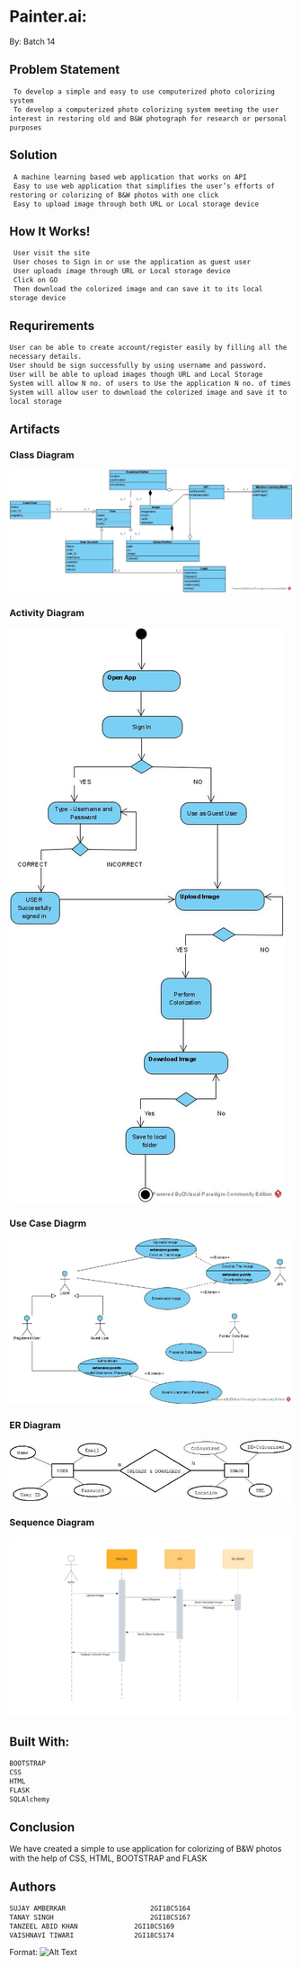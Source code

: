 # Painter.ai:
By: Batch 14

 ## Problem Statement 

     To develop a simple and easy to use computerized photo colorizing system
     To develop a computerized photo colorizing system meeting the user interest in restoring old and B&W photograph for research or personal purposes
  
 ## Solution 

     A machine learning based web application that works on API 
     Easy to use web application that simplifies the user’s efforts of restoring or colorizing of B&W photos with one click 
     Easy to upload image through both URL or Local storage device
  
 ## How It Works!
     User visit the site 
     User choses to Sign in or use the application as guest user 
     User uploads image through URL or Local storage device 
     Click on GO 
     Then download the colorized image and can save it to its local storage device 
     
     
 ## Requrirements 
 
    User can be able to create account/register easily by filling all the necessary details. 
    User should be sign successfully by using username and password.
    User will be able to upload images though URL and Local Storage 
    System will allow N no. of users to Use the application N no. of times 
    System will allow user to download the colorized image and save it to local storage 
           
 
  
 ## Artifacts 
  
  ### Class Diagram 
  ![Class Diagram ](Artifact/SD_LAB_Class.jpg)
  
  
  
  ### Activity Diagram 
  ![Activity Diagram ](Artifact/activity_d.jpg)
  
  
  
  ### Use Case Diagrm 
  ![Use Case Diagram](Artifact/use_case_d.jpg)
  
  
  
  ### ER Diagram 
  ![ER DIagram](Artifact/SD_LAB_ER.jpeg)
  
  
  
  ### Sequence Diagram 
  ![Sequence Diagram](Artifact/sequence_d.jpeg)
  
  
  
  
  
  ## Built With:

    BOOTSTRAP
   	CSS 
    HTML 
    FLASK 
    SQLAlchemy  



  ## Conclusion 
  We have created a simple to use application for colorizing of B&W photos with the help of CSS, HTML, BOOTSTRAP and FLASK  
  
  ## Authors 
  
    SUJAY AMBERKAR	                   2GI18CS164 
    TANAY SINGH                        2GI18CS167
    TANZEEL ABID KHAN 	           2GI18CS169
    VAISHNAVI TIWARI	           2GI18CS174

  
  
  
 


  
 



Format: ![Alt Text](url)
